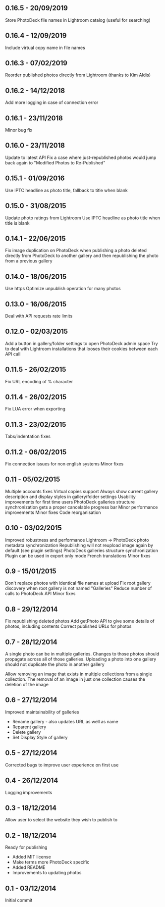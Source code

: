 0.16.5 - 20/09/2019
-------------------
Store PhotoDeck file names in Lightroom catalog (useful for searching)

0.16.4 - 12/09/2019
-------------------
Include virtual copy name in file names

0.16.3 - 07/02/2019
-------------------
Reorder published photos directly from Lightroom (thanks to Kim Aldis)

0.16.2 - 14/12/2018
-------------------
Add more logging in case of connection error

0.16.1 - 23/11/2018
-------------------
Minor bug fix

0.16.0 - 23/11/2018
-------------------
Update to latest API
Fix a case where just-republished photos would jump back again to "Modified Photos to Re-Published"

0.15.1 - 01/09/2016
-------------------
Use IPTC headline as photo title, fallback to title when blank

0.15.0 - 31/08/2015
-------------------
Update photo ratings from Lightroom
Use IPTC headline as photo title when title is blank

0.14.1 - 22/06/2015
-------------------
Fix image duplication on PhotoDeck when publishing a photo deleted directly from PhotoDeck to another gallery and then republishing the photo from a previous gallery

0.14.0 - 18/06/2015
-------------------
Use https
Optimize unpublish operation for many photos

0.13.0 - 16/06/2015
-------------------
Deal with API requests rate limits

0.12.0 - 02/03/2015
-------------------
Add a button in gallery/folder settings to open PhotoDeck admin space
Try to deal with Lightroom installations that looses their cookies between each API call

0.11.5 - 26/02/2015
-------------------
Fix URL encoding of % character

0.11.4 - 26/02/2015
-------------------
Fix LUA error when exporting

0.11.3 - 23/02/2015
-------------------
Tabs/indentation fixes

0.11.2 - 06/02/2015
-------------------
Fix connection issues for non english systems
Minor fixes


0.11 - 05/02/2015
-----------------
Multiple accounts fixes
Virtual copies support
Always show current gallery description and display styles in gallery/folder settings
Usability improvements for first time users
PhotoDeck galleries structure synchronization gets a proper cancelable progress bar
Minor performance improvements
Minor fixes
Code reorganisation

0.10 - 03/02/2015
-----------------
Improved robustness and performance
Lightroom -> PhotoDeck photo metadata synchronization
Republishing will not reupload image again by default (see plugin settings)
PhotoDeck galleries structure synchronization
Plugin can be used in export only mode
French translations
Minor fixes

0.9 - 15/01/2015
----------------
Don't replace photos with identical file names at upload
Fix root gallery discovery when root gallery is not named "Galleries"
Reduce number of calls to PhotoDeck API
Minor fixes

0.8 - 29/12/2014
----------------
Fix republishing deleted photos
Add getPhoto API to give some details of photos, including contents
Correct published URLs for photos

0.7 - 28/12/2014
----------------
A single photo can be in multiple galleries. Changes to those photos should propagate
across all of those galleries. Uploading a photo into one gallery should not duplicate
the photo in another gallery

Allow removing an image that exists in multiple collections from a single collection.
The removal of an image in just one collection causes the deletion of the image

0.6 - 27/12/2014
----------------
Improved maintainability of galleries
- Rename gallery - also updates URL as well as name
- Reparent gallery
- Delete gallery
- Set Display Style of gallery

0.5 - 27/12/2014
----------------
Corrected bugs to improve user experience on first use

0.4 - 26/12/2014
----------------
Logging improvements

0.3 - 18/12/2014
----------------
Allow user to select the website they wish to publish to

0.2 - 18/12/2014
----------------
Ready for publishing
- Added MIT license
- Make terms more PhotoDeck specific
- Added README
- Improvements to updating photos

0.1 - 03/12/2014
----------------
Initial commit
